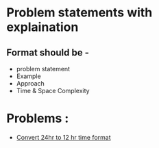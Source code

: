 # Problem statements with explaination 

## Format should be -

- problem statement 
- Example
- Approach 
- Time & Space Complexity

# Problems :
- [Convert 24hr to 12 hr time format](Convert-24hr-time-to-12-hr-time-Format)
